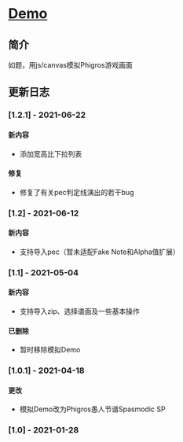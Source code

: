 # [Demo](https://lch&#122;h&#51;473.github.io/canvas/phi/index "Phigros模拟器")

## 简介

如题，用js/canvas模拟Phigros游戏画面

## 更新日志

### [1.2.1] - 2021-06-22

#### 新内容

* 添加宽高比下拉列表

#### 修复

* 修复了有关pec判定线演出的若干bug

### [1.2] - 2021-06-12

#### 新内容

* 支持导入pec（暂未适配Fake Note和Alpha值扩展）

### [1.1] - 2021-05-04

#### 新内容

* 支持导入zip、选择谱面及一些基本操作

#### 已删除

* 暂时移除模拟Demo

### [1.0.1] - 2021-04-18

#### 更改

* 模拟Demo改为Phigros愚人节谱Spasmodic SP

### [1.0] - 2021-01-28
